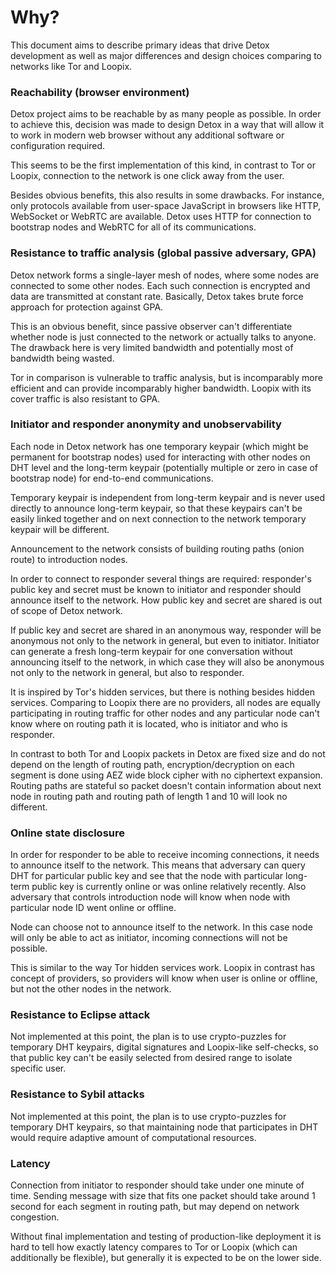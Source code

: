 # Why?
This document aims to describe primary ideas that drive Detox development as well as major differences and design choices comparing to networks like Tor and Loopix.

### Reachability (browser environment)
Detox project aims to be reachable by as many people as possible.
In order to achieve this, decision was made to design Detox in a way that will allow it to work in modern web browser without any additional software or configuration required.

This seems to be the first implementation of this kind, in contrast to Tor or Loopix, connection to the network is one click away from the user.

Besides obvious benefits, this also results in some drawbacks. For instance, only protocols available from user-space JavaScript in browsers like HTTP, WebSocket or WebRTC are available.
Detox uses HTTP for connection to bootstrap nodes and WebRTC for all of its communications.

### Resistance to traffic analysis (global passive adversary, GPA)
Detox network forms a single-layer mesh of nodes, where some nodes are connected to some other nodes.
Each such connection is encrypted and data are transmitted at constant rate.
Basically, Detox takes brute force approach for protection against GPA.

This is an obvious benefit, since passive observer can't differentiate whether node is just connected to the network or actually talks to anyone.
The drawback here is very limited bandwidth and potentially most of bandwidth being wasted.

Tor in comparison is vulnerable to traffic analysis, but is incomparably more efficient and can provide incomparably higher bandwidth.
Loopix with its cover traffic is also resistant to GPA.

### Initiator and responder anonymity and unobservability
Each node in Detox network has one temporary keypair (which might be permanent for bootstrap nodes) used for interacting with other nodes on DHT level and the long-term keypair (potentially multiple or zero in case of bootstrap node) for end-to-end communications.

Temporary keypair is independent from long-term keypair and is never used directly to announce long-term keypair, so that these keypairs can't be easily linked together and on next connection to the network temporary keypair will be different.

Announcement to the network consists of building routing paths (onion route) to introduction nodes.

In order to connect to responder several things are required: responder's public key and secret must be known to initiator and responder should announce itself to the network. How public key and secret are shared is out of scope of Detox network.

If public key and secret are shared in an anonymous way, responder will be anonymous not only to the network in general, but even to initiator.
Initiator can generate a fresh long-term keypair for one conversation without announcing itself to the network, in which case they will also be anonymous not only to the network in general, but also to responder.

It is inspired by Tor's hidden services, but there is nothing besides hidden services.
Comparing to Loopix there are no providers, all nodes are equally participating in routing traffic for other nodes and any particular node can't know where on routing path it is located, who is initiator and who is responder.

In contrast to both Tor and Loopix packets in Detox are fixed size and do not depend on the length of routing path, encryption/decryption on each segment is done using AEZ wide block cipher with no ciphertext expansion.
Routing paths are stateful so packet doesn't contain information about next node in routing path and routing path of length 1 and 10 will look no different.

### Online state disclosure
In order for responder to be able to receive incoming connections, it needs to announce itself to the network.
This means that adversary can query DHT for particular public key and see that the node with particular long-term public key is currently online or was online relatively recently.
Also adversary that controls introduction node will know when node with particular node ID went online or offline.

Node can choose not to announce itself to the network. In this case node will only be able to act as initiator, incoming connections will not be possible.

This is similar to the way Tor hidden services work.
Loopix in contrast has concept of providers, so providers will know when user is online or offline, but not the other nodes in the network.

### Resistance to Eclipse attack
Not implemented at this point, the plan is to use crypto-puzzles for temporary DHT keypairs, digital signatures and Loopix-like self-checks, so that public key can't be easily selected from desired range to isolate specific user.

### Resistance to Sybil attacks
Not implemented at this point, the plan is to use crypto-puzzles for temporary DHT keypairs, so that maintaining node that participates in DHT would require adaptive amount of computational resources.

### Latency
Connection from initiator to responder should take under one minute of time. Sending message with size that fits one packet should take around 1 second for each segment in routing path, but may depend on network congestion.

Without final implementation and testing of production-like deployment it is hard to tell how exactly latency compares to Tor or Loopix (which can additionally be flexible), but generally it is expected to be on the lower side.
